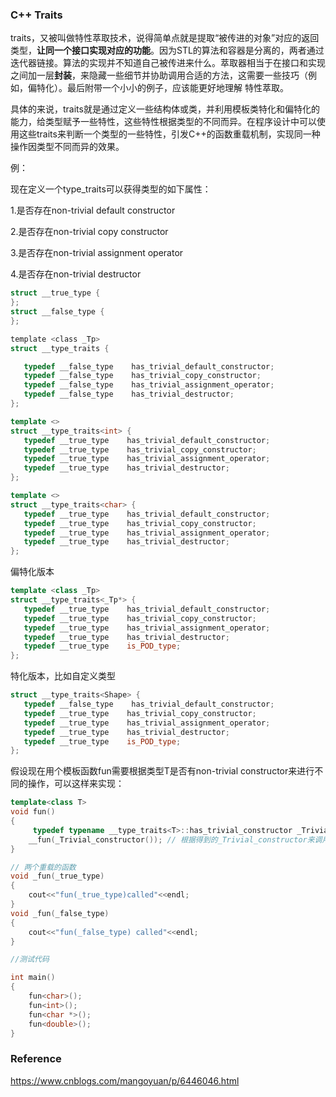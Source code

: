### C++ Traits

traits，又被叫做特性萃取技术，说得简单点就是提取“被传进的对象”对应的返回类型，**让同一个接口实现对应的功能**。因为STL的算法和容器是分离的，两者通过迭代器链接。算法的实现并不知道自己被传进来什么。萃取器相当于在接口和实现之间加一层**封装**，来隐藏一些细节并协助调用合适的方法，这需要一些技巧（例如，偏特化）。最后附带一个小小的例子，应该能更好地理解 特性萃取。



具体的来说，traits就是通过定义一些结构体或类，并利用模板类特化和偏特化的能力，给类型赋予一些特性，这些特性根据类型的不同而异。在程序设计中可以使用这些traits来判断一个类型的一些特性，引发C++的函数重载机制，实现同一种操作因类型不同而异的效果。



例：

现在定义一个type_traits可以获得类型的如下属性：

1.是否存在non-trivial default constructor

2.是否存在non-trivial copy constructor 

3.是否存在non-trivial assignment operator

4.是否存在non-trivial destructor

``` c
struct __true_type {
};
struct __false_type {
};

template <class _Tp>
struct __type_traits {

   typedef __false_type    has_trivial_default_constructor;
   typedef __false_type    has_trivial_copy_constructor;
   typedef __false_type    has_trivial_assignment_operator;
   typedef __false_type    has_trivial_destructor;
};
```

```c++
template <>
struct __type_traits<int> {
   typedef __true_type    has_trivial_default_constructor;
   typedef __true_type    has_trivial_copy_constructor;
   typedef __true_type    has_trivial_assignment_operator;
   typedef __true_type    has_trivial_destructor;
};

template <>
struct __type_traits<char> {
   typedef __true_type    has_trivial_default_constructor;
   typedef __true_type    has_trivial_copy_constructor;
   typedef __true_type    has_trivial_assignment_operator;
   typedef __true_type    has_trivial_destructor;
};
```

偏特化版本 
``` c++
template <class _Tp>
struct __type_traits<_Tp*> {
   typedef __true_type    has_trivial_default_constructor;
   typedef __true_type    has_trivial_copy_constructor;
   typedef __true_type    has_trivial_assignment_operator;
   typedef __true_type    has_trivial_destructor;
   typedef __true_type    is_POD_type;
};
```

特化版本，比如自定义类型  
``` c++
struct __type_traits<Shape> {
   typedef __false_type    has_trivial_default_constructor;
   typedef __true_type    has_trivial_copy_constructor;
   typedef __true_type    has_trivial_assignment_operator;
   typedef __true_type    has_trivial_destructor;
   typedef __true_type    is_POD_type;
};
```

假设现在用个模板函数fun需要根据类型T是否有non-trivial constructor来进行不同的操作，可以这样来实现：  
``` c++
template<class T>
void fun()
{
     typedef typename __type_traits<T>::has_trivial_constructor _Trivial_constructor
    __fun(_Trivial_constructor()); // 根据得到的_Trivial_constructor来调用相应的函数
}

// 两个重载的函数
void _fun(_true_type)
{
	cout<<"fun(_true_type)called"<<endl;
}
void _fun(_false_type)
{
	cout<<"fun(_false_type) called"<<endl;
}

//测试代码

int main()
{
    fun<char>();
    fun<int>();
    fun<char *>();
    fun<double>();
}
```



### Reference

https://www.cnblogs.com/mangoyuan/p/6446046.html